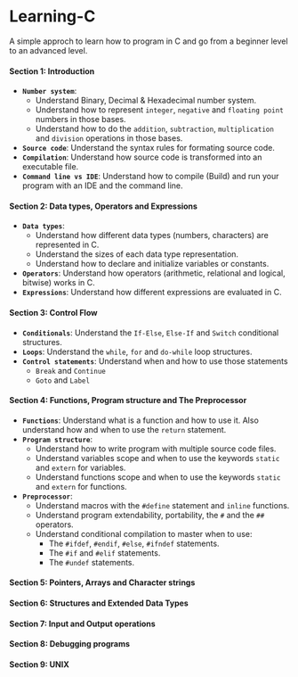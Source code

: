 # Learning-C
A simple approch to learn how to program in C and go from a beginner level to an advanced level.  

#### **Section 1: Introduction**
* **`Number system`**:
  * Understand Binary, Decimal & Hexadecimal number system.
  * Understand how to represent `integer`, `negative` and `floating point` numbers in those bases.
  * Understand how to do the `addition`, `subtraction`, `multiplication` and `division` operations in those bases. 
* **`Source code`**: Understand the syntax rules for formating source code. 
* **`Compilation`**: Understand how source code is transformed into an executable file. 
* **`Command line vs IDE`**: Understand how to compile (Build) and run your program with an IDE and the command line.
#### **Section 2: Data types, Operators and Expressions** 
* **`Data types`**: 
  * Understand how different data types (numbers, characters) are represented in C.
  * Understand the sizes of each data type representation.
  * Understand how to declare and initialize variables or constants.
* **`Operators`**: Understand how operators (arithmetic, relational and logical, bitwise) works in C.
* **`Expressions`**: Understand how different expressions are evaluated in C. 
#### **Section 3: Control Flow** 
* **`Conditionals`**: Understand the `If-Else`, `Else-If` and `Switch` conditional structures.
* **`Loops`**: Understand the `while`, `for` and `do-while` loop structures. 
* **`Control statements`**: Understand when and how to use those statements
  * `Break` and `Continue`
  * `Goto` and `Label` 
#### **Section 4: Functions, Program structure and The Preprocessor**
* **`Functions`**: Understand what is a function and how to use it. Also understand how and when to use the `return` statement. 
* **`Program structure`**: 
  * Understand how to write program with multiple source code files.
  * Understand variables scope and when to use the keywords `static` and `extern` for variables.
  * Understand functions scope and when to use the keywords `static` and `extern` for functions.
* **`Preprocessor`**:
  * Understand macros with the `#define` statement and `inline` functions.
  * Understand program extendability, portability, the `#` and the `##` operators.
  * Understand conditional compilation to master when to use:
    * The `#ifdef`, `#endif`, `#else`, `#ifndef` statements.
    * The `#if` and `#elif` statements.
    * The `#undef` statements. 
#### **Section 5: Pointers, Arrays and Character strings** 
#### **Section 6: Structures and Extended Data Types** 
#### **Section 7: Input and Output operations** 
#### **Section 8: Debugging programs** 
#### **Section 9: UNIX**
